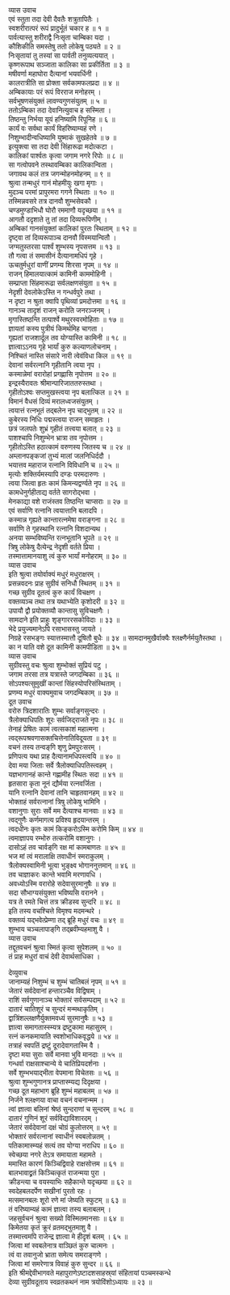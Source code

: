 व्यास उवाच  
एवं स्तुता तदा देवी दैवतैः शत्रुतापितैः ।  
स्वशरीरात्परं रूपं प्रादुर्भूतं चकार ह ॥ १ ॥  
पार्वत्यास्तु शरीराद्वै निःसृता चाम्बिका यदा ।  
कौशिकीति समस्तेषु ततो लोकेषु पठ्यते ॥ २ ॥  
निःसृतायां तु तस्यां सा पार्वती तनुव्यत्ययात् ।  
कृष्णरूपाथ सञ्जाता कालिका सा प्रकीर्तिता ॥ ३ ॥  
मषीवर्णा महाघोरा दैत्यानां भयवर्धिनी ।  
कालरात्रीति सा प्रोक्ता सर्वकामफलप्रदा ॥ ४ ॥  
अम्बिकायाः परं रूपं विरराज मनोहरम् ।  
सर्वभूषणसंयुक्तं लावण्यगुणसंयुतम् ॥ ५ ॥  
ततोऽम्बिका तदा देवानित्युवाच ह सस्मिता ।  
तिष्ठन्तु निर्भया यूयं हनिष्यामि रिपूनिह ॥ ६ ॥  
कार्यं वः सर्वथा कार्यं विहरिष्याम्यहं रणे ।  
निशुम्भादीन्वधिष्यामि युष्माकं सुखहेतवे ॥ ७ ॥  
इत्युक्त्वा सा तदा देवी सिंहारूढा मदोत्कटा ।  
कालिकां पार्श्वतः कृत्वा जगाम नगरे रिपोः ॥ ८ ॥  
सा गत्वोपवने तस्थावम्बिका कालिकान्विता ।  
जगावथ कलं तत्र जगन्मोहनमोहनम् ॥ ९ ॥  
श्रुत्वा तन्मधुरं गानं मोहमीयुः खगा मृगाः ।  
मुदञ्च परमां प्रापुरमरा गगने स्थिताः ॥ १० ॥  
तस्मिन्नवसरे तत्र दानवौ शुम्भसेवकौ ।  
चण्डमुण्डाभिधौ घोरौ रममाणौ यदृच्छया ॥ ११ ॥  
आगतौ ददृशाते तु तां तदा दिव्यरूपिणीम् ।  
अम्बिकां गानसंयुक्तां कालिकां पुरतः स्थिताम् ॥ १२ ॥  
दृष्ट्वा तां दिव्यरूपाञ्च दानवौ विस्मयान्वितौ ।  
जग्मतुस्तरसा पार्श्वं शुम्भस्य नृपसत्तम ॥ १३ ॥  
तौ गत्वा तं समासीनं दैत्यानामधिपं गृहे ।  
ऊचतुर्मधुरां वाणीं प्रणम्य शिरसा नृपम् ॥ १४ ॥  
राजन् हिमालयात्कामं कामिनी काममोहिनी ।  
सम्प्राप्ता सिंहमारूढा सर्वलक्षणसंयुता ॥ १५ ॥  
नेदृशी देवलोकेऽस्ति न गन्धर्वपुरे तथा ।  
न दृष्टा न श्रुता क्वापि पृथिव्यां प्रमदोत्तमा ॥ १६ ॥  
गानञ्च तादृशं राजन् करोति जनरञ्जनम् ।  
मृगास्तिष्ठन्ति तत्पार्श्वे मथुरस्वरमोहिताः ॥ १७ ॥  
ज्ञायतां कस्य पुत्रीयं किमर्थमिह चागता ।  
गृह्यतां राजशार्दूल तव योग्यास्ति कामिनी ॥ १८ ॥  
ज्ञात्वाऽऽनय गृहे भार्यां कुरु कल्याणलोचनाम् ।  
निश्चितं नास्ति संसारे नारी त्वेवंविधा किल ॥ १९ ॥  
देवानां सर्वरत्नानि गृहीतानि त्वया नृप ।  
कस्मान्नेमां वरारोहां प्रगह्णासि नृपोत्तम ॥ २० ॥  
इन्द्रस्यैरावतः श्रीमान्पारिजाततरुस्तथा ।  
गृहीतोऽश्वः सप्तमुखस्त्वया नृप बलात्किल ॥ २१ ॥  
विमानं वैधसं दिव्यं मरालध्वजसंयुतम् ।  
त्वयात्तं रत्नभूतं तद्‌बलेन नृप चाद्‌भुतम् ॥ २२ ॥  
कुबेरस्य निधिः पद्मस्त्वया राजन् समाहृतः ।  
छत्रं जलपतेः शुभ्रं गृहीतं तत्त्वया बलात् ॥ २३ ॥  
पाशश्चापि निशुम्भेन भ्रात्रा तव नृपोत्तम ।  
गृहीतोऽस्ति हठात्कामं वरुणस्य जितस्य च ॥ २४ ॥  
अम्लानपङ्कजां तुभ्यं मालां जलनिधिर्ददौ ।  
भयात्तव महाराज रत्नानि विविधानि च ॥ २५ ॥  
मृत्योः शक्तिर्यमस्यापि दण्डः परमदारुणः ।  
त्वया जित्वा हृतः कामं किमन्यद्वर्ण्यते नृप ॥ २६ ॥  
कामधेनुर्गहीताद्य वर्तते सागरोद्‌भवा ।  
मेनकाद्या वशे राजंस्तव तिष्ठन्ति चाप्सराः ॥ २७ ॥  
एवं सर्वाणि रत्नानि त्वयात्तानि बलादपि ।  
कस्मान्न गृह्यते कान्तारत्नमेषा वराङ्गना ॥ २८ ॥  
सर्वाणि ते गृहस्थानि रत्नानि विशदान्यथ ।  
अनया सम्भविष्यन्ति रत्नभूतानि भूपते ॥ २९ ॥  
त्रिषु लोकेषु दैत्येन्द्र नेदृशी वर्तते प्रिया ।  
तस्मात्तामानयाशु त्वं कुरु भार्यां मनोहराम् ॥ ३० ॥  
व्यास उवाच  
इति श्रुत्वा तयोर्वाक्यं मधुरं मधुराक्षरम् ।  
प्रसन्नवदनः प्राह सुग्रीवं सनिधौ स्थितम् ॥ ३१ ॥  
गच्छ सुग्रीव दूतत्वं कुरु कार्यं विचक्षण ।  
वक्तव्यञ्च तथा तत्र यथाभ्येति कृशोदरी ॥ ३२ ॥  
उपायौ द्वौ प्रयोक्तव्यौ कान्तासु सुविचक्षणैः ।  
सामदाने इति प्राहुः शृङ्गाररसकोविदाः ॥ ३३ ॥  
भेदे प्रयुज्यमानेऽपि रसाभासस्तु जायते ।  
निग्रहे रसभङ्गः स्यात्तस्मात्तौ दूषितौ बुधैः ॥ ३४ ॥
सामदानमुखैर्वाक्यैः श्लक्ष्णैर्नर्मयुतैस्तथा ।  
का न याति वशे दूत कामिनी कामपीडिता ॥ ३५ ॥  
व्यास उवाच  
सुग्रीवस्तु वचः श्रुत्वा शुम्भोक्तं सुप्रियं पटु ।  
जगाम तरसा तत्र यत्रास्ते जगदम्बिका ॥ ३६ ॥  
सोऽपश्यत्सुमुखीं कान्तां सिंहस्योपरिसंस्थिताम् ।  
प्रणम्य मधुरं वाक्यमुवाच जगदम्बिकाम् ॥ ३७ ॥  
दूत उवाच  
वरोरु त्रिदशारातिः शुम्भः सर्वाङ्गसुन्दरः ।  
त्रैलोक्याधिपतिः शूरः सर्वजिद्‌राजते नृपः ॥ ३८ ॥  
तेनाहं प्रेषितः कामं त्वत्सकाशं महात्मना ।  
त्वद्‌रूपश्रवणासक्तचित्तेनातिविदूयता ॥ ३९ ॥  
वचनं तस्य तन्वङ्‌गि शृणु प्रेमपुरःसरम् ।  
प्रणिपत्य यथा प्राह दैत्यानामधिपस्त्वयि ॥ ४० ॥  
देवा मया जिताः सर्वे त्रैलोक्याधिपतिस्त्वहम् ।  
यज्ञभागानहं कान्ते गह्णामीह स्थितः सदा ॥ ४१ ॥  
हृतसारा कृता नूनं द्यौर्मया रत्नवर्जिता ।  
यानि रत्नानि देवानां तानि चाहृतवानहम् ॥ ४२ ॥  
भोक्ताहं सर्वरत्नानां त्रिषु लोकेषु भामिनि ।  
वशानुगाः सुराः सर्वे मम दैत्याश्च मानवाः ॥ ४३ ॥  
त्वद्‌गुणैः कर्णमागत्य प्रविश्य हृदयान्तरम् ।  
त्वदधीनः कृतः कामं किङ्करोऽस्मि करोमि किम् ॥ ४४ ॥  
त्वमाज्ञापय रम्भोरु तत्करोमि वशानुगः ।  
दासोऽहं तव चार्वङ्‌गि रक्ष मां कामबाणतः ॥ ४५ ॥  
भज मां त्वं मरालाक्षि तवाधीनं स्मराकुलम् ।  
त्रैलोक्यस्वामिनी भूत्वा भुङ्क्ष्व भोगाननुत्तमान् ॥ ४६ ॥  
तव चाज्ञाकरः कान्ते भवामि मरणावधि ।  
अवध्योऽस्मि वरारोहे सदेवासुरमानुषैः ॥ ४७ ॥  
सदा सौभाग्यसंयुक्ता भविष्यसि वरानने ।  
यत्र ते रमते चित्तं तत्र क्रीडस्व सुन्दरि ॥ ४८ ॥  
इति तस्य वचश्चित्ते विमृश्य मदमन्थरे ।  
वक्तव्यं यद्‌भवेत्प्रेम्णा तद्‌ ब्रूहि मधुरं वचः ॥ ४९ ॥  
शुम्भाय चञ्चलापाङ्‌गि तद्‌ब्रवीम्यहमाशु वै ।  
व्यास उवाच  
तद्दूतवचनं श्रुत्वा स्मितं कृत्वा सुपेशलम् ॥ ५० ॥  
तं प्राह मधुरां वाचं देवी देवार्थसाधिका ।  
  
देव्युवाच  
जानाम्यहं निशुम्भं च शुम्भं चातिबलं नृपम् ॥ ५१ ॥  
जेतारं सर्वदेवानां हन्तारञ्चैव विद्विषाम् ।  
राशिं सर्वगुणानाञ्च भोक्तारं सर्वसम्पदाम् ॥ ५२ ॥  
दातारं चातिशूरं च सुन्दरं मन्मथाकृतिम् ।  
द्वात्रिंशल्लक्षणैर्युक्तमवध्यं सुरमानुषैः ॥ ५३ ॥  
ज्ञात्वा समागतास्स्म्यत्र द्रष्टुकामा महासुरम् ।  
रत्नं कनकमायाति स्वशोभाधिकवृद्धये ॥ ५४ ॥  
तत्राहं स्वपतिं द्रष्टुं दूरादेवागतास्मि वै ।  
दृष्टा मया सुराः सर्वे मानवा भुवि मानदाः ॥ ५५ ॥  
गन्धर्वा राक्षसाश्चान्ये ये चातिप्रियदर्शनाः ।  
सर्वे शुम्भभयाद्‌भीता वेपमाना विचेतसः ॥ ५६ ॥  
श्रुत्वा शुम्भगुणानत्र प्राप्तास्म्यद्य दिदृक्षया ।  
गच्छ दूत महाभाग ब्रूहि शुम्भं महाबलम् ॥ ५७ ॥  
निर्जने श्लक्ष्णया वाचा वचनं वचनान्मम ।  
त्वां ज्ञात्वा बलिनां श्रेष्ठं सुन्दराणां च सुन्दरम् ॥ ५८ ॥  
दातारं गुणिनं शूरं सर्वविद्याविशारदम् ।  
जेतारं सर्वदेवानां दक्षं चोग्रं कुलोत्तरम् ॥ ५९ ॥  
भोक्तारं सर्वरत्नानां स्वाधीनं स्वबलोन्नतम् ।  
पतिकामास्म्यहं सत्यं तव योग्या नराधिप ॥ ६० ॥  
स्वेच्छया नगरे तेऽत्र समायाता महामते ।  
ममास्ति कारणं किञ्चिद्विवाहे राक्षसोत्तम ॥ ६१ ॥  
बालभावाद्व्रतं किञ्चित्कृतं राजन्मया पुरा ।  
क्रीडन्त्या च वयस्याभिः सहैकान्ते यदृच्छया ॥ ६२ ॥  
स्वदेहबलदर्पेण सखीनां पुरतो रहः ।  
मत्समानबलः शूरो रणे मां जेष्यति स्फुटम् ॥ ६३ ॥  
तं वरिष्याम्यहं कामं ज्ञात्वा तस्य बलाबलम् ।  
जहसुर्वचनं श्रुत्वा सख्यो विस्मितमानसाः ॥ ६४ ॥  
किमेतया कृतं क्रूरं व्रतमद्‌भुतमाशु वै ।  
तस्मात्त्वमपि राजेन्द्र ज्ञात्वा मे हीदृशं बलम् । ६५ ॥  
जित्वा मां स्वबलेनात्र वाञ्छितं कुरु चात्मनः ।  
त्वं वा तवानुजो भ्राता समेत्य समराङ्गणे ।  
जित्वा मां समरेणात्र विवाहं कुरु सुन्दर ॥ ६६ ॥  
इति श्रीमद्देवीभागवते महापुराणेऽष्टादशसाहस्र्यां संहितायां पञ्चमस्कन्धे  
देव्या सुग्रीवदूताय स्वव्रतकथनं नाम त्रयोविंशोऽध्यायः ॥ २३ ॥
